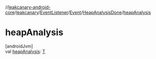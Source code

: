 //[leakcanary-android-core](../../../../../index.md)/[leakcanary](../../../index.md)/[EventListener](../../index.md)/[Event](../index.md)/[HeapAnalysisDone](index.md)/[heapAnalysis](heap-analysis.md)

# heapAnalysis

[androidJvm]\
val [heapAnalysis](heap-analysis.md): [T](index.md)
